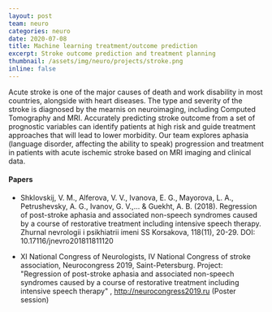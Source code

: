 ```yaml
---
layout: post
team: neuro
categories: neuro
date: 2020-07-08
title: Machine learning treatment/outcome prediction
excerpt: Stroke outcome prediction and treatment planning
thumbnail: /assets/img/neuro/projects/stroke.png
inline: false
---
```


Acute stroke is one of the major causes of death and work disability in most countries, alongside with heart diseases. The type and severity of the stroke is diagnosed by the mearnis on neuroimaging, including Computed Tomography and MRI. Accurately predicting stroke outcome from a set of prognostic variables can identify patients at high risk and guide treatment approaches that will lead to lower morbidity. Our team explores aphasia (language disorder, affecting the ability to speak) progression and treatment in patients with acute ischemic stroke based on MRI imaging and clinical data. 

#### Papers
* Shklovskij, V. M., Alferova, V. V., Ivanova, E. G., Mayorova, L. A., Petrushevsky, A. G., Ivanov, G. V.,... & Guekht, A. B. (2018). Regression of post-stroke aphasia and associated non-speech syndromes caused by a course of restorative treatment including intensive speech therapy. Zhurnal nevrologii i psikhiatrii imeni SS Korsakova, 118(11), 20-29. DOI: 10.17116/jnevro201811811120

* XI National Congress of Neurologists, IV National Congress of stroke association, Neurocongress 2019, Saint-Petersburg. Project: "Regression of post-stroke aphasia and associated non-speech syndromes caused by a course of restorative treatment including intensive speech therapy" , http://neurocongress2019.ru (Poster session) 

